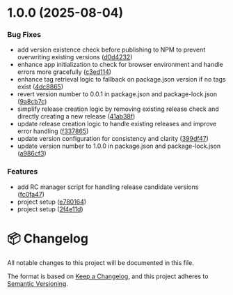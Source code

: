 # 1.0.0 (2025-08-04)


### Bug Fixes

* add version existence check before publishing to NPM to prevent overwriting existing versions ([d0d4232](https://github.com/nacorga/datataki-client/commit/d0d4232b29a55f0c4313825c596dfb249725e02b))
* enhance app initialization to check for browser environment and handle errors more gracefully ([c3ed114](https://github.com/nacorga/datataki-client/commit/c3ed11432f96cd4c5c0fed40a63269cdce08845e))
* enhance tag retrieval logic to fallback on package.json version if no tags exist ([4dc8865](https://github.com/nacorga/datataki-client/commit/4dc88656a76d97fd3bb11dacb8efd6995836dc25))
* revert version number to 0.0.1 in package.json and package-lock.json ([9a8cb7c](https://github.com/nacorga/datataki-client/commit/9a8cb7c036bbc9460ddf1b2e83019053d9d12af0))
* simplify release creation logic by removing existing release check and directly creating a new release ([41ab38f](https://github.com/nacorga/datataki-client/commit/41ab38f9c3278b23a9d602da125cf073f2dbfb4d))
* update release creation logic to handle existing releases and improve error handling ([f337865](https://github.com/nacorga/datataki-client/commit/f33786522d57e7460ec4ed439054279e2c1ec28c))
* update version configuration for consistency and clarity ([399df47](https://github.com/nacorga/datataki-client/commit/399df47c269fc9217b7d8f41de2107099d927b69))
* update version number to 1.0.0 in package.json and package-lock.json ([a986cf3](https://github.com/nacorga/datataki-client/commit/a986cf32902dd040ceec348944d0f954f55715c7))


### Features

* add RC manager script for handling release candidate versions ([fc0fa47](https://github.com/nacorga/datataki-client/commit/fc0fa47798b89045b1f1da981b0e9214f57e8964))
* project setup ([e780164](https://github.com/nacorga/datataki-client/commit/e78016459a0f85f9f42a73baeb7b32271fc0de1c))
* project setup ([2f4e11d](https://github.com/nacorga/datataki-client/commit/2f4e11db422417de90637eee18346129330ac5ba))



# 📦 Changelog

All notable changes to this project will be documented in this file.

The format is based on [Keep a Changelog](https://keepachangelog.com/en/1.0.0/),
and this project adheres to [Semantic Versioning](https://semver.org/spec/v2.0.0.html).
